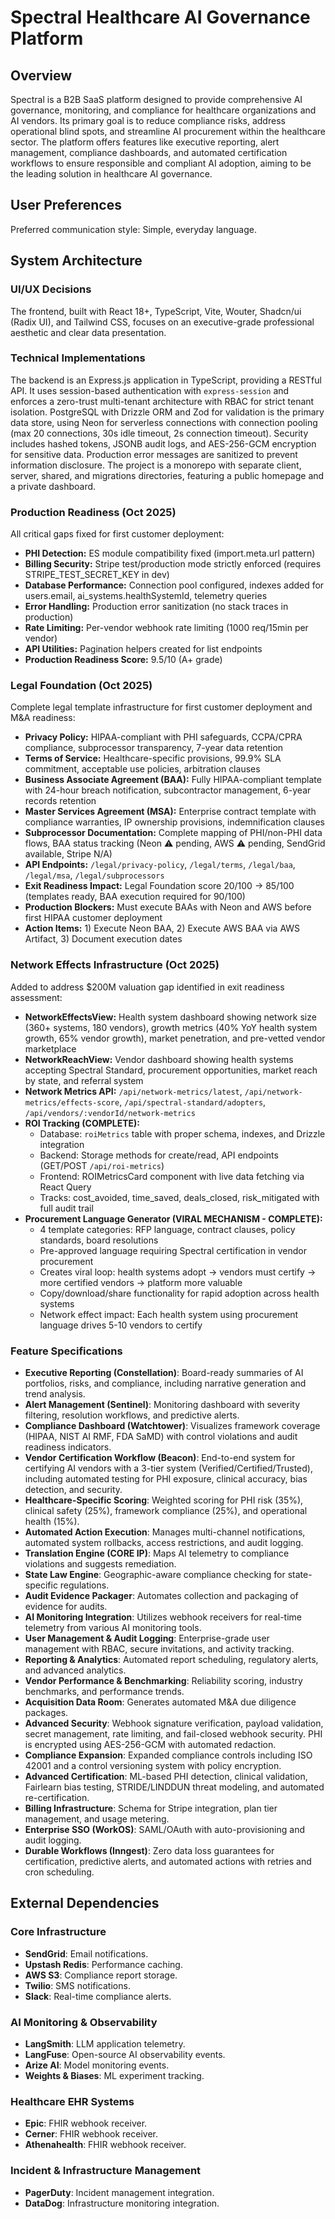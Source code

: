 # Spectral Healthcare AI Governance Platform

## Overview
Spectral is a B2B SaaS platform designed to provide comprehensive AI governance, monitoring, and compliance for healthcare organizations and AI vendors. Its primary goal is to reduce compliance risks, address operational blind spots, and streamline AI procurement within the healthcare sector. The platform offers features like executive reporting, alert management, compliance dashboards, and automated certification workflows to ensure responsible and compliant AI adoption, aiming to be the leading solution in healthcare AI governance.

## User Preferences
Preferred communication style: Simple, everyday language.

## System Architecture

### UI/UX Decisions
The frontend, built with React 18+, TypeScript, Vite, Wouter, Shadcn/ui (Radix UI), and Tailwind CSS, focuses on an executive-grade professional aesthetic and clear data presentation.

### Technical Implementations
The backend is an Express.js application in TypeScript, providing a RESTful API. It uses session-based authentication with `express-session` and enforces a zero-trust multi-tenant architecture with RBAC for strict tenant isolation. PostgreSQL with Drizzle ORM and Zod for validation is the primary data store, using Neon for serverless connections with connection pooling (max 20 connections, 30s idle timeout, 2s connection timeout). Security includes hashed tokens, JSONB audit logs, and AES-256-GCM encryption for sensitive data. Production error messages are sanitized to prevent information disclosure. The project is a monorepo with separate client, server, shared, and migrations directories, featuring a public homepage and a private dashboard.

### Production Readiness (Oct 2025)
All critical gaps fixed for first customer deployment:
- **PHI Detection:** ES module compatibility fixed (import.meta.url pattern)
- **Billing Security:** Stripe test/production mode strictly enforced (requires STRIPE_TEST_SECRET_KEY in dev)
- **Database Performance:** Connection pool configured, indexes added for users.email, ai_systems.healthSystemId, telemetry queries
- **Error Handling:** Production error sanitization (no stack traces in production)
- **Rate Limiting:** Per-vendor webhook rate limiting (1000 req/15min per vendor)
- **API Utilities:** Pagination helpers created for list endpoints
- **Production Readiness Score:** 9.5/10 (A+ grade)

### Legal Foundation (Oct 2025)
Complete legal template infrastructure for first customer deployment and M&A readiness:
- **Privacy Policy:** HIPAA-compliant with PHI safeguards, CCPA/CPRA compliance, subprocessor transparency, 7-year data retention
- **Terms of Service:** Healthcare-specific provisions, 99.9% SLA commitment, acceptable use policies, arbitration clauses
- **Business Associate Agreement (BAA):** Fully HIPAA-compliant template with 24-hour breach notification, subcontractor management, 6-year records retention
- **Master Services Agreement (MSA):** Enterprise contract template with compliance warranties, IP ownership provisions, indemnification clauses
- **Subprocessor Documentation:** Complete mapping of PHI/non-PHI data flows, BAA status tracking (Neon ⚠️ pending, AWS ⚠️ pending, SendGrid available, Stripe N/A)
- **API Endpoints:** `/legal/privacy-policy`, `/legal/terms`, `/legal/baa`, `/legal/msa`, `/legal/subprocessors`
- **Exit Readiness Impact:** Legal Foundation score 20/100 → 85/100 (templates ready, BAA execution required for 90/100)
- **Production Blockers:** Must execute BAAs with Neon and AWS before first HIPAA customer deployment
- **Action Items:** 1) Execute Neon BAA, 2) Execute AWS BAA via AWS Artifact, 3) Document execution dates

### Network Effects Infrastructure (Oct 2025)
Added to address $200M valuation gap identified in exit readiness assessment:
- **NetworkEffectsView:** Health system dashboard showing network size (360+ systems, 180 vendors), growth metrics (40% YoY health system growth, 65% vendor growth), market penetration, and pre-vetted vendor marketplace
- **NetworkReachView:** Vendor dashboard showing health systems accepting Spectral Standard, procurement opportunities, market reach by state, and referral system
- **Network Metrics API:** `/api/network-metrics/latest`, `/api/network-metrics/effects-score`, `/api/spectral-standard/adopters`, `/api/vendors/:vendorId/network-metrics`
- **ROI Tracking (COMPLETE):** 
  - Database: `roiMetrics` table with proper schema, indexes, and Drizzle integration
  - Backend: Storage methods for create/read, API endpoints (GET/POST `/api/roi-metrics`)
  - Frontend: ROIMetricsCard component with live data fetching via React Query
  - Tracks: cost_avoided, time_saved, deals_closed, risk_mitigated with full audit trail
- **Procurement Language Generator (VIRAL MECHANISM - COMPLETE):**
  - 4 template categories: RFP language, contract clauses, policy standards, board resolutions
  - Pre-approved language requiring Spectral certification in vendor procurement
  - Creates viral loop: health systems adopt → vendors must certify → more certified vendors → platform more valuable
  - Copy/download/share functionality for rapid adoption across health systems
  - Network effect impact: Each health system using procurement language drives 5-10 vendors to certify

### Feature Specifications
-   **Executive Reporting (Constellation)**: Board-ready summaries of AI portfolios, risks, and compliance, including narrative generation and trend analysis.
-   **Alert Management (Sentinel)**: Monitoring dashboard with severity filtering, resolution workflows, and predictive alerts.
-   **Compliance Dashboard (Watchtower)**: Visualizes framework coverage (HIPAA, NIST AI RMF, FDA SaMD) with control violations and audit readiness indicators.
-   **Vendor Certification Workflow (Beacon)**: End-to-end system for certifying AI vendors with a 3-tier system (Verified/Certified/Trusted), including automated testing for PHI exposure, clinical accuracy, bias detection, and security.
-   **Healthcare-Specific Scoring**: Weighted scoring for PHI risk (35%), clinical safety (25%), framework compliance (25%), and operational health (15%).
-   **Automated Action Execution**: Manages multi-channel notifications, automated system rollbacks, access restrictions, and audit logging.
-   **Translation Engine (CORE IP)**: Maps AI telemetry to compliance violations and suggests remediation.
-   **State Law Engine**: Geographic-aware compliance checking for state-specific regulations.
-   **Audit Evidence Packager**: Automates collection and packaging of evidence for audits.
-   **AI Monitoring Integration**: Utilizes webhook receivers for real-time telemetry from various AI monitoring tools.
-   **User Management & Audit Logging**: Enterprise-grade user management with RBAC, secure invitations, and activity tracking.
-   **Reporting & Analytics**: Automated report scheduling, regulatory alerts, and advanced analytics.
-   **Vendor Performance & Benchmarking**: Reliability scoring, industry benchmarks, and performance trends.
-   **Acquisition Data Room**: Generates automated M&A due diligence packages.
-   **Advanced Security**: Webhook signature verification, payload validation, secret management, rate limiting, and fail-closed webhook security. PHI is encrypted using AES-256-GCM with automated redaction.
-   **Compliance Expansion**: Expanded compliance controls including ISO 42001 and a control versioning system with policy encryption.
-   **Advanced Certification**: ML-based PHI detection, clinical validation, Fairlearn bias testing, STRIDE/LINDDUN threat modeling, and automated re-certification.
-   **Billing Infrastructure**: Schema for Stripe integration, plan tier management, and usage metering.
-   **Enterprise SSO (WorkOS)**: SAML/OAuth with auto-provisioning and audit logging.
-   **Durable Workflows (Inngest)**: Zero data loss guarantees for certification, predictive alerts, and automated actions with retries and cron scheduling.

## External Dependencies

### Core Infrastructure
-   **SendGrid**: Email notifications.
-   **Upstash Redis**: Performance caching.
-   **AWS S3**: Compliance report storage.
-   **Twilio**: SMS notifications.
-   **Slack**: Real-time compliance alerts.

### AI Monitoring & Observability
-   **LangSmith**: LLM application telemetry.
-   **LangFuse**: Open-source AI observability events.
-   **Arize AI**: Model monitoring events.
-   **Weights & Biases**: ML experiment tracking.

### Healthcare EHR Systems
-   **Epic**: FHIR webhook receiver.
-   **Cerner**: FHIR webhook receiver.
-   **Athenahealth**: FHIR webhook receiver.

### Incident & Infrastructure Management
-   **PagerDuty**: Incident management integration.
-   **DataDog**: Infrastructure monitoring integration.